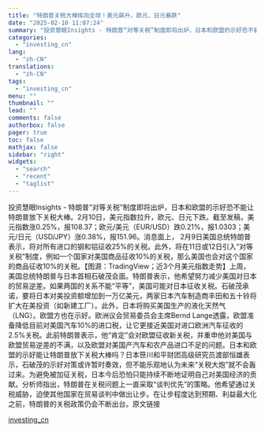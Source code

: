 ```yaml
---
title: "特朗普关税大棒挥向全球！美元飙升，欧元、日元暴跌"
date: "2025-02-10 11:07:24"
summary: "投资慧眼Insights - 特朗普“对等关税”制度即将出炉，日本和欧盟的示好恐不能让特朗普放下关..."
categories:
  - "investing_cn"
lang:
  - "zh-CN"
translations:
  - "zh-CN"
tags:
  - "investing_cn"
menu: ""
thumbnail: ""
lead: ""
comments: false
authorbox: false
pager: true
toc: false
mathjax: false
sidebar: "right"
widgets:
  - "search"
  - "recent"
  - "taglist"
---
```


投资慧眼Insights - 特朗普“对等关税”制度即将出炉，日本和欧盟的示好恐不能让特朗普放下关税大棒。2月10日，美元指数拉升，欧元、日元下跌。截至发稿，美元指数涨0.25%，报108.37；欧元/美元（EUR/USD）跌0.21%，报1.0303；美元/日元（USD/JPY）涨0.38%，报151.96。消息面上， 2月9日美国总统特朗普表示，将对所有进口的钢和铝征收25%的关税。此外，将在11日或12日引入“对等关税”制度，例如一个国家对美国商品征收10%的关税，那么美国也会对这个国家的商品征收10%的关税。【图源：TradingView；近3个月美元指数走势】上周，美国总统特朗普与日本首相石破茂会面。特朗普表示，他希望努力减少美国对日本的贸易逆差。如果两国的关系不能“平等”，美国可能对日本征收关税。石破茂承诺，要将日本对美投资额增加到一万亿美元，两家日本汽车制造商丰田和五十铃将扩大在美投资（如新建工厂）。此外，日本将购买美国生产的液化天然气（LNG）。欧盟方也在示好。欧洲议会贸易委员会主席Bernd Lange透露，欧盟准备降低目前对美国汽车10%的进口税，让它更接近美国对进口欧洲汽车征收的2.5%关税。此前特朗普表示，他“肯定”会对欧盟征收新关税，并重申他对美国与欧盟贸易逆差的不满，以及欧盟对美国产汽车和农产品进口不足的问题。日本和欧盟的示好能让特朗普放下关税大棒吗？日本笹川和平财团高级研究员渡部恒雄表示，石破茂的示好对策或许暂时奏效，但不能乐观地认为未来“关税大炮”就不会轰过来。为避免被加征关税，日本今后恐怕只能持续不断地证明自己对美国经济的贡献。分析师指出，特朗普在关税问题上一直采取“谈判优先”的策略。他希望通过关税威胁，迫使其他国家在贸易谈判中做出让步。在让步程度达到预期、利益最大化之前，特朗普的关税政策仍会不断出台。原文链接

[investing_cn](https://cn.investing.com/news/forex-news/article-2663610)
